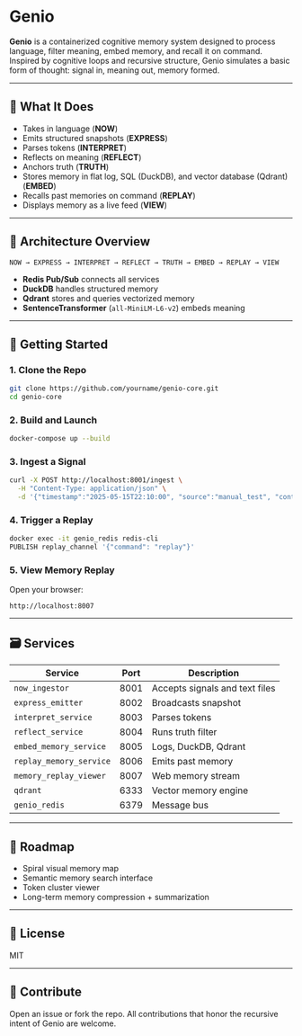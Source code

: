 # Genio

**Genio** is a containerized cognitive memory system designed to process language, filter meaning, embed memory, and recall it on command. Inspired by cognitive loops and recursive structure, Genio simulates a basic form of thought: signal in, meaning out, memory formed.

---

## 🧠 What It Does

- Takes in language (**NOW**)
- Emits structured snapshots (**EXPRESS**)
- Parses tokens (**INTERPRET**)
- Reflects on meaning (**REFLECT**)
- Anchors truth (**TRUTH**)
- Stores memory in flat log, SQL (DuckDB), and vector database (Qdrant) (**EMBED**)
- Recalls past memories on command (**REPLAY**)
- Displays memory as a live feed (**VIEW**)

---

## 🧩 Architecture Overview

```
NOW → EXPRESS → INTERPRET → REFLECT → TRUTH → EMBED → REPLAY → VIEW
```

- **Redis Pub/Sub** connects all services
- **DuckDB** handles structured memory
- **Qdrant** stores and queries vectorized memory
- **SentenceTransformer** (`all-MiniLM-L6-v2`) embeds meaning

---

## 🚀 Getting Started

### 1. Clone the Repo

```bash
git clone https://github.com/yourname/genio-core.git
cd genio-core
```

### 2. Build and Launch

```bash
docker-compose up --build
```

### 3. Ingest a Signal

```bash
curl -X POST http://localhost:8001/ingest \
  -H "Content-Type: application/json" \
  -d '{"timestamp":"2025-05-15T22:10:00", "source":"manual_test", "content":"The system is now self-contained."}'
```

### 4. Trigger a Replay

```bash
docker exec -it genio_redis redis-cli
PUBLISH replay_channel '{"command": "replay"}'
```

### 5. View Memory Replay

Open your browser:
```
http://localhost:8007
```

---

## 🗃️ Services

| Service                    | Port  | Description |
|---------------------------|-------|-------------|
| `now_ingestor`            | 8001  | Accepts signals and text files |
| `express_emitter`         | 8002  | Broadcasts snapshot |
| `interpret_service`       | 8003  | Parses tokens |
| `reflect_service`         | 8004  | Runs truth filter |
| `embed_memory_service`    | 8005  | Logs, DuckDB, Qdrant |
| `replay_memory_service`   | 8006  | Emits past memory |
| `memory_replay_viewer`    | 8007  | Web memory stream |
| `qdrant`                  | 6333  | Vector memory engine |
| `genio_redis`             | 6379  | Message bus |

---

## 🔮 Roadmap

- Spiral visual memory map
- Semantic memory search interface
- Token cluster viewer
- Long-term memory compression + summarization

---

## 📜 License

MIT

---

## 🤝 Contribute

Open an issue or fork the repo. All contributions that honor the recursive intent of Genio are welcome.
